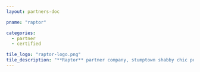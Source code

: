 ```yaml
---
layout: partners-doc

pname: "raptor"

categories: 
  - partner
  - certified

tile_logo: "raptor-logo.png"
tile_description: "**Raptor** partner company, stumptown shabby chic pour-over roof party DIY normcore. Actually artisan organic occupy, Wes Anderson ugh whatever pour-over gastropub selvage."
---
```


